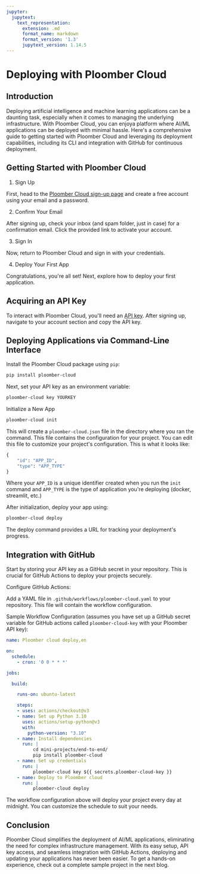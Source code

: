 ```yaml
---
jupyter:
  jupytext:
    text_representation:
      extension: .md
      format_name: markdown
      format_version: '1.3'
      jupytext_version: 1.14.5
---
```


# Deploying with Ploomber Cloud

## Introduction

Deploying artificial intelligence and machine learning applications can be a daunting task, especially when it comes to managing the underlying infrastructure. With Ploomber Cloud, you can enjoya  platform where AI/ML applications can be deployed with minimal hassle. Here's a comprehensive guide to getting started with Ploomber Cloud and leveraging its deployment capabilities, including its CLI and integration with GitHub for continuous deployment.

## Getting Started with Ploomber Cloud

1. Sign Up

First, head to the [Ploomber Cloud sign-up page](https://platform.ploomber.io/register) and create a free account using your email and a password.

2. Confirm Your Email

After signing up, check your inbox (and spam folder, just in case) for a confirmation email. Click the provided link to activate your account.

3. Sign In

Now, return to Ploomber Cloud and sign in with your credentials.

4. Deploy Your First App

Congratulations, you're all set! Next, explore how to deploy your first application.

## Acquiring an API Key
To interact with Ploomber Cloud, you'll need an [API key](https://docs.cloud.ploomber.io/en/latest/quickstart/apikey.html). After signing up, navigate to your account section and copy the API key.

## Deploying Applications via Command-Line Interface

Install the Ploomber Cloud package using `pip`:

```bash
pip install ploomber-cloud
```

Next, set your API key as an environment variable:

```bash
ploomber-cloud key YOURKEY
```

Initialize a New App

```bash
ploomber-cloud init
```

This will create a `ploomber-cloud.json` file in the directory where you ran the command. This file contains the configuration for your project. You can edit this file to customize your project's configuration. This is what it looks like:

```python
{
    "id": "APP_ID",
    "type": "APP_TYPE"
}
```

Where your `APP_ID` is a unique identifier created when you run the  `init` command and `APP_TYPE` is the type of application you're deploying (docker, streamlit, etc.)


After initialization, deploy your app using:

```bash
ploomber-cloud deploy
```

The deploy command provides a URL for tracking your deployment's progress.

## Integration with GitHub

Start by storing your API key as a GitHub secret in your repository. This is crucial for GitHub Actions to deploy your projects securely.

Configure GitHub Actions:

Add a YAML file in ``.github/workflows/ploomber-cloud.yaml`` to your repository. This file will contain the workflow configuration.

Sample Workflow Configuration (assumes you have set up a GitHub secret variable for GitHub actions called `ploomber-cloud-key` with your Ploomber API key):

```yaml
name: Ploomber cloud deploy,en

on:
  schedule:
    - cron: '0 0 * * *' 

jobs:

  build:

    runs-on: ubuntu-latest

    steps:
    - uses: actions/checkout@v3
    - name: Set up Python 3.10
      uses: actions/setup-python@v3
      with:
        python-version: "3.10"
    - name: Install dependencies
      run: |
          cd mini-projects/end-to-end/
          pip install ploomber-cloud
    - name: Set up credentials
      run: |
          ploomber-cloud key ${{ secrets.ploomber-cloud-key }}
    - name: Deploy to Ploomber cloud
      run: |
          ploomber-cloud deploy
```

The workflow configuration above will deploy your project every day at midnight. You can customize the schedule to suit your needs.

## Conclusion

Ploomber Cloud simplifies the deployment of AI/ML applications, eliminating the need for complex infrastructure management. With its easy setup, API key access, and seamless integration with GitHub Actions, deploying and updating your applications has never been easier. To get a hands-on experience, check out a complete sample project in the next blog. 


